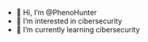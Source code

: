 - 👋 Hi, I’m @PhenoHunter
- 👀 I’m interested in cibersecurity
- 🌱 I’m currently learning cibersecurity
